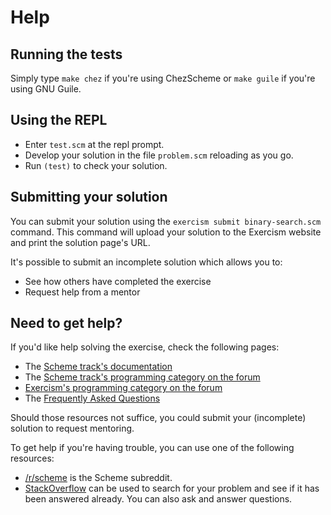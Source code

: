 # Help

## Running the tests

Simply type `make chez` if you're using ChezScheme or `make guile` if you're using GNU Guile.

## Using the REPL

- Enter `test.scm` at the repl prompt.
- Develop your solution in the file `problem.scm` reloading as you go.
- Run `(test)` to check your solution.

## Submitting your solution

You can submit your solution using the `exercism submit binary-search.scm` command.
This command will upload your solution to the Exercism website and print the solution page's URL.

It's possible to submit an incomplete solution which allows you to:

- See how others have completed the exercise
- Request help from a mentor

## Need to get help?

If you'd like help solving the exercise, check the following pages:

- The [Scheme track's documentation](https://exercism.org/docs/tracks/scheme)
- The [Scheme track's programming category on the forum](https://forum.exercism.org/c/programming/scheme)
- [Exercism's programming category on the forum](https://forum.exercism.org/c/programming/5)
- The [Frequently Asked Questions](https://exercism.org/docs/using/faqs)

Should those resources not suffice, you could submit your (incomplete) solution to request mentoring.

To get help if you're having trouble, you can use one of the following resources:

- [/r/scheme](https://www.reddit.com/r/scheme) is the Scheme subreddit.
- [StackOverflow](http://stackoverflow.com/questions/tagged/scheme) can be used to search for your problem and see if it has been answered already. You can also ask and answer questions.